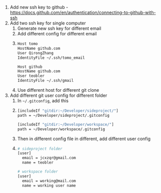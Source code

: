 1. Add new ssh key to github - https://docs.github.com/en/authentication/connecting-to-github-with-ssh
2. Add two ssh key for single computer
   1. Generate new ssh key for different email
   2. Add different config for different email 
   3. ```bash
      Host tomo
      HostName github.com
      User QirongZhang
      IdentityFile ~/.ssh/tomo_email

      Host github
      HostName github.com
      User teobler
      IdentityFile ~/.ssh/gmail
      ```
    4. Use different host for different git clone
3. Add different git user config for different folder
   1. In `~/.gitconfig`, add this
   2. ```bash
      [includeIf "gitdir:~/Developer/sideproject/"]
      path = ~/Developer/sideproject/.gitconfig

      [includeIf "gitdir:~/Developer/workspace/"]
      path = ~/Developer/workspace/.gitconfig
      ```
   3. Then in different config file in different, add different user config
   4. ```bash
      # sideproject folder
      [user]
        email = jcxzqr@gmail.com
        name = teobler
      
      # workspace folder
      [user]
        email = working@mail.com
        name = working user name
      ```
